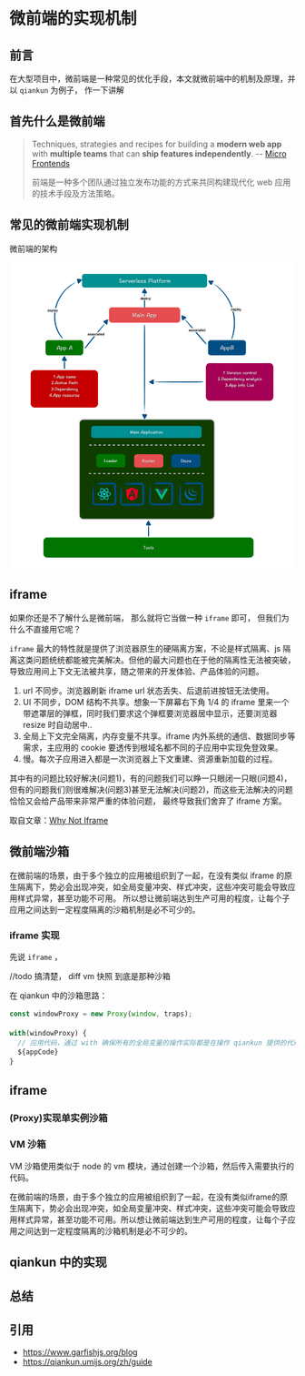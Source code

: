 # 微前端的实现机制

## 前言

在大型项目中，微前端是一种常见的优化手段，本文就微前端中的机制及原理，并以 `qiankun` 为例子， 作一下讲解

## 首先什么是微前端

>  Techniques, strategies and recipes for building a **modern web app** with **multiple teams** that can **ship features independently**. -- [Micro Frontends](https://micro-frontends.org/)
>
>  前端是一种多个团队通过独立发布功能的方式来共同构建现代化 web 应用的技术手段及方法策略。

## 常见的微前端实现机制

微前端的架构

![img.png](images%2Fimg.png)

## iframe

如果你还是不了解什么是微前端， 那么就将它当做一种 `iframe` 即可， 但我们为什么不直接用它呢？ 

`iframe` 最大的特性就是提供了浏览器原生的硬隔离方案，不论是样式隔离、js 隔离这类问题统统都能被完美解决。但他的最大问题也在于他的隔离性无法被突破，导致应用间上下文无法被共享，随之带来的开发体验、产品体验的问题。

1. url 不同步。浏览器刷新 iframe url 状态丢失、后退前进按钮无法使用。
2. UI 不同步，DOM 结构不共享。想象一下屏幕右下角 1/4 的 iframe 里来一个带遮罩层的弹框，同时我们要求这个弹框要浏览器居中显示，还要浏览器 resize 时自动居中..
3. 全局上下文完全隔离，内存变量不共享。iframe 内外系统的通信、数据同步等需求，主应用的 cookie 要透传到根域名都不同的子应用中实现免登效果。
4. 慢。每次子应用进入都是一次浏览器上下文重建、资源重新加载的过程。

其中有的问题比较好解决(问题1)，有的问题我们可以睁一只眼闭一只眼(问题4)，但有的问题我们则很难解决(问题3)甚至无法解决(问题2)，而这些无法解决的问题恰恰又会给产品带来非常严重的体验问题， 最终导致我们舍弃了 iframe 方案。

取自文章：[Why Not Iframe](https://www.yuque.com/kuitos/gky7yw/gesexv)  

## 微前端沙箱

在微前端的场景，由于多个独立的应用被组织到了一起，在没有类似 iframe 的原生隔离下，势必会出现冲突，如全局变量冲突、样式冲突，这些冲突可能会导致应用样式异常，甚至功能不可用。
所以想让微前端达到生产可用的程度，让每个子应用之间达到一定程度隔离的沙箱机制是必不可少的。




### iframe 实现

先说 `iframe` ，




//todo  搞清楚， diff  vm  快照  到底是那种沙箱

在 qiankun 中的沙箱思路：

```js
const windowProxy = new Proxy(window, traps);

with(windowProxy) {
  // 应用代码，通过 with 确保所有的全局变量的操作实际都是在操作 qiankun 提供的代理对象
  ${appCode}  
}
```


## iframe



### (Proxy)实现单实例沙箱

### VM 沙箱
VM 沙箱使用类似于 node 的 vm 模块，通过创建一个沙箱，然后传入需要执行的代码。




在微前端的场景，由于多个独立的应用被组织到了一起，在没有类似iframe的原生隔离下，势必会出现冲突，如全局变量冲突、样式冲突，这些冲突可能会导致应用样式异常，甚至功能不可用。所以想让微前端达到生产可用的程度，让每个子应用之间达到一定程度隔离的沙箱机制是必不可少的。

## qiankun 中的实现


    


## 总结


## 引用

- https://www.garfishjs.org/blog
- https://qiankun.umijs.org/zh/guide
